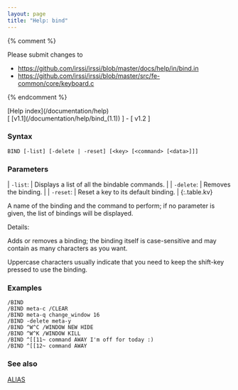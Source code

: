 ```yaml
---
layout: page
title: "Help: bind"
---
```


{% comment %}

Please submit changes to
- https://github.com/irssi/irssi/blob/master/docs/help/in/bind.in
- https://github.com/irssi/irssi/blob/master/src/fe-common/core/keyboard.c


{% endcomment %}
<nav markdown="1">
[Help index](/documentation/help)
</nav>

<nav markdown="1">
[ [v1.1](/documentation/help/bind_(1.1)) ] - [ v1.2 ]
</nav>

### Syntax ###

<div class="highlight irssisyntax"><pre style="\-\-cmdlen:4ch"><code><span class="synB">BIND</span> <span class="syn10">[<span class="syn">-list</span>]</span> <span class="syn10">[<span class="syn">-delete</span> | <span class="syn">-reset</span>]</span> <span class="syn10">[<span class="syn09">&lt;key></span> <span class="syn14">[<span class="syn13">&lt;command></span> <span class="syn13">[<span class="syn14">&lt;data></span>]</span>]</span>]</span></code></pre></div>



### Parameters ###


| `-list`: |       Displays a list of all the bindable commands. |
| `-delete`: |     Removes the binding. |
| `-reset`: |      Reset a key to its default binding. |
{:.table.kv}

A name of the binding and the command to perform; if no parameter is given,
the list of bindings will be displayed.

Details:

Adds or removes a binding; the binding itself is case-sensitive and may
contain as many characters as you want.

Uppercase characters usually indicate that you need to keep the shift-key
pressed to use the binding.

### Examples ###

    /BIND
    /BIND meta-c /CLEAR
    /BIND meta-q change_window 16
    /BIND -delete meta-y
    /BIND ^W^C /WINDOW NEW HIDE
    /BIND ^W^K /WINDOW KILL
    /BIND ^[[11~ command AWAY I'm off for today :)
    /BIND ^[[12~ command AWAY

### See also ###
[ALIAS](/documentation/help/alias)

